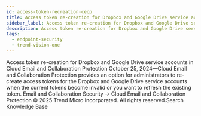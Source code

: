 ```yaml
---
id: access-token-recreation-cecp
title: Access token re-creation for Dropbox and Google Drive service accounts in Cloud Email and Collaboration Protection
sidebar_label: Access token re-creation for Dropbox and Google Drive service accounts in Cloud Email and Collaboration Protection
description: Access token re-creation for Dropbox and Google Drive service accounts in Cloud Email and Collaboration Protection
tags:
  - endpoint-security
  - trend-vision-one
---
```


 Access token re-creation for Dropbox and Google Drive service accounts in Cloud Email and Collaboration Protection October 25, 2024—Cloud Email and Collaboration Protection provides an option for administrators to re-create access tokens for the Dropbox and Google Drive service accounts when the current tokens become invalid or you want to refresh the existing token. Email and Collaboration Security → Cloud Email and Collaboration Protection © 2025 Trend Micro Incorporated. All rights reserved.Search Knowledge Base